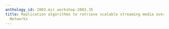 ```yaml
---
anthology_id: 2003.mir_workshop-2003.35
title: Replication algorithms to retrieve scalable streaming media over Content Delivery
  Networks
---
```

